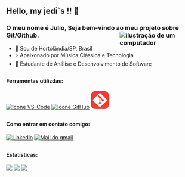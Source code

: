 <link rel="stylesheet" href="https://cdn.jsdelivr.net/gh/devicons/devicon@v2.15.1/devicon.min.css">

## Hello, my jedi`s !! 👋
### O meu nome é Julio, Seja bem-vindo ao meu projeto sobre Git/Github. <img src="https://raw.githubusercontent.com/MicaelliMedeiros/micaellimedeiros/master/image/computer-illustration.png" alt="ilustração de um computador" min-width="200px" max-width="200px" width="200px" align="right">

- 🔰  Sou de Hortolândia/SP, Brasil
- ⚡ Apaixonado por Música Clássica e Tecnologia
- 🧠 Estudante de Análise e Desenvolvimento de Software

##

#### Ferramentas utilizdas:
[<img height="48px" width="48px" alt="Icone VS-Code" src="https://skillicons.dev/icons?i=vscode"/>](https://code.visualstudio.com)
[<img height="48px" width="48px" alt="Icone GitHub" src="https://skillicons.dev/icons?i=github"/>](https://github.com/)
[<img height="48px" width="48px" alt="Icone Git" src="https://raw.githubusercontent.com/tandpfun/skill-icons/main/icons/Git.svg"/>](https://git-scm.com)

##

#### Como entrar em contato comigo:
[<img alt="Linkedin" src="https://img.shields.io/badge/-linkedin-%230077B5?style=for-the-badge&logo=linkedin&logoColor=white"/>](https://www.linkedin.com/in/julioacarvalho/)
[<img alt="Mail do gmail" src="https://img.shields.io/badge/mail-FFFFFF?style=for-the-badge&logo=gmail&logoColor=black"/>](mailto:julioamartos+github@gmail.com)

##

#### Estatísticas:
<div>
<img loading="lazy" height="180em" src="https://github-readme-stats.vercel.app/api/top-langs/?username=juliomartos&layout=compact&langs_count=7&theme=radical"/>
<img loading="lazy" height="180em" src="https://github-readme-stats.vercel.app/api/?username=juliomartos&show_icons=true&include_all_commits=true&theme=radical"/>
<img loading="lazy" height="153em" src="http://github-readme-streak-stats.herokuapp.com/?user=juliomartos&amp;theme=radical">
</div>
